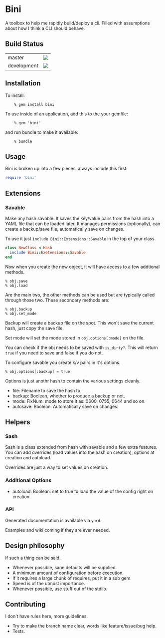 # Bini

A toolbox to help me rapidly build/deploy a cli.  Filled with assumptions about how I think a CLI should behave.

## Build Status
<table border="0">
  <tr>
    <td>master</td>
    <td><a href=http://travis-ci.org/erniebrodeur/bini?branch=master><img src="https://secure.travis-ci.org/erniebrodeur/bini.png?branch=master"/></h> </td>
  </tr>
  <tr>
    <td>development</td>
    <td><a href=http://travis-ci.org/erniebrodeur/bini?branch=development><img src="https://secure.travis-ci.org/erniebrodeur/bini.png?branch=development"/></h> </td>
  </tr>
</table>

## Installation

To install:

		% gem install bini

To use inside of an application, add this to the your gemfile:

		% gem 'bini'

and run bundle to make it available:

		% bundle

## Usage

Bini is broken up into a few pieces, always include this first:

```ruby
require 'bini'
```
## Extensions
### Savable

Make any hash savable.  It saves the key/value pairs from the hash into a
YAML file that can be loaded later.  It manages permissions (optionally), can
create a backup/save file, automatically save on changes.

To use it just ```include Bini::Extensions::Savable``` in the top of your class

```ruby
class NewClass < Hash
  include Bini::Exetensions::Savable
end
```

Now when you create the new object, it will have access to a few addtional
methods.

    % obj.save
    % obj.load

Are the main two, the other methods can be used but are typically called through
those two.  These secondary methods are:

    % obj.backup
    % obj.set_mode

Backup will create a backup file on the spot.  This won't save the current hash,
just copy the save file.

Set mode will set the mode stored in ```obj.options[:mode]``` on the file.

You can check if the obj needs to be saved with ```is_dirty?```.  This will
return ```true``` if you need to save and false if you do not.

To configure savable you create k/v pairs in it's options.

    % obj.options[:backup] = true

Options is just anothr hash to contain the various settings cleanly.

  * file:     Filename to save the hash to.
  * backup:   Boolean, whether to produce a backup or not.
  * mode:     FixNum: mode to store it as: 0600, 0755, 0644 and so on.
  * autosave: Boolean: Automatically save on changes.

## Helpers
### Sash

Sash is a class extended from hash with savable and a few extra features.  You can add
overrides (load values into the hash on creation), options at creation and autoload.

Overrides are just a way to set values on creation.

### Additional Options

  * autoload:  Boolean: set to true to load the value of the config right on creation

### API

Generated documentation is available via ```yard```.

Examples and wiki coming if they are ever needed.

## Design philosophy

If such a thing can be said.

* Whenever possible, sane defaults will be supplied.
* A minimum amount of configuration before execution.
* If it requires a large chunk of requires, put it in a sub gem.
* Speed is of the utmost importance.
* Whenever possible, use stuff out of the stdlib.

## Contributing

I don't have rules here, more guidelines.

* Try to make the branch name clear, words like feature/issue/bug help.
* Tests.
